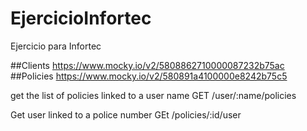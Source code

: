 # EjercicioInfortec
Ejercicio para Infortec

##Clients
https://www.mocky.io/v2/5808862710000087232b75ac
##Policies
https://www.mocky.io/v2/580891a4100000e8242b75c5

get the list of policies linked to a user name
GET /user/:name/policies

Get user linked to a police number
GEt /policies/:id/user